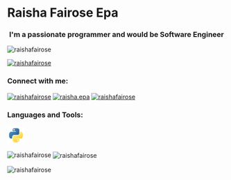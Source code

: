 # Raisha Fairose Epa 
<h3 align="center">I'm a passionate programmer and would be Software Engineer</h3>

<p align="left"> <img src="https://komarev.com/ghpvc/?username=raishafairose&label=Profile%20views&color=0e75b6&style=flat" alt="raishafairose" /> </p>

<p align="left"> <a href="https://github.com/ryo-ma/github-profile-trophy"><img src="https://github-profile-trophy.vercel.app/?username=raishafairose" alt="raishafairose" /></a> </p>

<h3 align="left">Connect with me:</h3>
<p align="left">
<a href="https://twitter.com/raishafairose" target="blank"><img align="center" src="https://raw.githubusercontent.com/rahuldkjain/github-profile-readme-generator/master/src/images/icons/Social/twitter.svg" alt="raishafairose" height="30" width="40" /></a>
<a href="https://fb.com/raisha.epa" target="blank"><img align="center" src="https://raw.githubusercontent.com/rahuldkjain/github-profile-readme-generator/master/src/images/icons/Social/facebook.svg" alt="raisha.epa" height="30" width="40" /></a>
<a href="https://instagram.com/raishafairose" target="blank"><img align="center" src="https://raw.githubusercontent.com/rahuldkjain/github-profile-readme-generator/master/src/images/icons/Social/instagram.svg" alt="raishafairose" height="30" width="40" /></a>
</p>

<h3 align="left">Languages and Tools:</h3>
<p align="left"> <a href="https://www.python.org" target="_blank" rel="noreferrer"> <img src="https://raw.githubusercontent.com/devicons/devicon/master/icons/python/python-original.svg" alt="python" width="40" height="40"/> </a> </p>

<p><img align="left" src="https://github-readme-stats.vercel.app/api/top-langs?username=raishafairose&show_icons=true&locale=en&layout=compact" alt="raishafairose" /></p>

<p>&nbsp;<img align="center" src="https://github-readme-stats.vercel.app/api?username=raishafairose&show_icons=true&locale=en" alt="raishafairose" /></p>

<p><img align="center" src="https://github-readme-streak-stats.herokuapp.com/?user=raishafairose&" alt="raishafairose" /></p>
